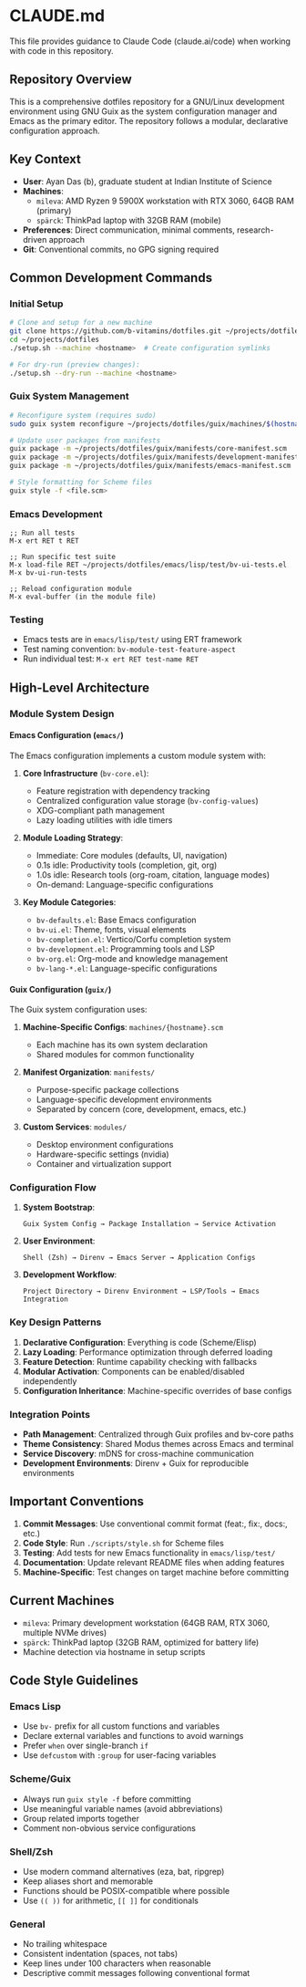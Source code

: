 # CLAUDE.md

This file provides guidance to Claude Code (claude.ai/code) when working with code in this repository.

## Repository Overview

This is a comprehensive dotfiles repository for a GNU/Linux development environment using GNU Guix as the system configuration manager and Emacs as the primary editor. The repository follows a modular, declarative configuration approach.

## Key Context

- **User**: Ayan Das (b), graduate student at Indian Institute of Science
- **Machines**: 
  - `mileva`: AMD Ryzen 9 5900X workstation with RTX 3060, 64GB RAM (primary)
  - `spärck`: ThinkPad laptop with 32GB RAM (mobile)
- **Preferences**: Direct communication, minimal comments, research-driven approach
- **Git**: Conventional commits, no GPG signing required

## Common Development Commands

### Initial Setup
```bash
# Clone and setup for a new machine
git clone https://github.com/b-vitamins/dotfiles.git ~/projects/dotfiles
cd ~/projects/dotfiles
./setup.sh --machine <hostname>  # Create configuration symlinks

# For dry-run (preview changes):
./setup.sh --dry-run --machine <hostname>
```

### Guix System Management
```bash
# Reconfigure system (requires sudo)
sudo guix system reconfigure ~/projects/dotfiles/guix/machines/$(hostname).scm

# Update user packages from manifests
guix package -m ~/projects/dotfiles/guix/manifests/core-manifest.scm
guix package -m ~/projects/dotfiles/guix/manifests/development-manifest.scm
guix package -m ~/projects/dotfiles/guix/manifests/emacs-manifest.scm

# Style formatting for Scheme files  
guix style -f <file.scm>
```

### Emacs Development
```elisp
;; Run all tests
M-x ert RET t RET

;; Run specific test suite
M-x load-file RET ~/projects/dotfiles/emacs/lisp/test/bv-ui-tests.el
M-x bv-ui-run-tests

;; Reload configuration module
M-x eval-buffer (in the module file)
```

### Testing
- Emacs tests are in `emacs/lisp/test/` using ERT framework
- Test naming convention: `bv-module-test-feature-aspect`
- Run individual test: `M-x ert RET test-name RET`

## High-Level Architecture

### Module System Design

#### Emacs Configuration (`emacs/`)
The Emacs configuration implements a custom module system with:

1. **Core Infrastructure** (`bv-core.el`):
   - Feature registration with dependency tracking
   - Centralized configuration value storage (`bv-config-values`)
   - XDG-compliant path management
   - Lazy loading utilities with idle timers

2. **Module Loading Strategy**:
   - Immediate: Core modules (defaults, UI, navigation)
   - 0.1s idle: Productivity tools (completion, git, org)
   - 1.0s idle: Research tools (org-roam, citation, language modes)
   - On-demand: Language-specific configurations

3. **Key Module Categories**:
   - `bv-defaults.el`: Base Emacs configuration
   - `bv-ui.el`: Theme, fonts, visual elements
   - `bv-completion.el`: Vertico/Corfu completion system
   - `bv-development.el`: Programming tools and LSP
   - `bv-org.el`: Org-mode and knowledge management
   - `bv-lang-*.el`: Language-specific configurations

#### Guix Configuration (`guix/`)
The Guix system configuration uses:

1. **Machine-Specific Configs**: `machines/{hostname}.scm`
   - Each machine has its own system declaration
   - Shared modules for common functionality

2. **Manifest Organization**: `manifests/`
   - Purpose-specific package collections
   - Language-specific development environments
   - Separated by concern (core, development, emacs, etc.)

3. **Custom Services**: `modules/`
   - Desktop environment configurations
   - Hardware-specific settings (nvidia)
   - Container and virtualization support

### Configuration Flow

1. **System Bootstrap**:
   ```
   Guix System Config → Package Installation → Service Activation
   ```

2. **User Environment**:
   ```
   Shell (Zsh) → Direnv → Emacs Server → Application Configs
   ```

3. **Development Workflow**:
   ```
   Project Directory → Direnv Environment → LSP/Tools → Emacs Integration
   ```

### Key Design Patterns

1. **Declarative Configuration**: Everything is code (Scheme/Elisp)
2. **Lazy Loading**: Performance optimization through deferred loading
3. **Feature Detection**: Runtime capability checking with fallbacks
4. **Modular Activation**: Components can be enabled/disabled independently
5. **Configuration Inheritance**: Machine-specific overrides of base configs

### Integration Points

- **Path Management**: Centralized through Guix profiles and bv-core paths
- **Theme Consistency**: Shared Modus themes across Emacs and terminal
- **Service Discovery**: mDNS for cross-machine communication
- **Development Environments**: Direnv + Guix for reproducible environments

## Important Conventions

1. **Commit Messages**: Use conventional commit format (feat:, fix:, docs:, etc.)
2. **Code Style**: Run `./scripts/style.sh` for Scheme files
3. **Testing**: Add tests for new Emacs functionality in `emacs/lisp/test/`
4. **Documentation**: Update relevant README files when adding features
5. **Machine-Specific**: Test changes on target machine before committing

## Current Machines

- `mileva`: Primary development workstation (64GB RAM, RTX 3060, multiple NVMe drives)
- `spärck`: ThinkPad laptop (32GB RAM, optimized for battery life)
- Machine detection via hostname in setup scripts

## Code Style Guidelines

### Emacs Lisp
- Use `bv-` prefix for all custom functions and variables
- Declare external variables and functions to avoid warnings
- Prefer `when` over single-branch `if`
- Use `defcustom` with `:group` for user-facing variables

### Scheme/Guix
- Always run `guix style -f` before committing
- Use meaningful variable names (avoid abbreviations)
- Group related imports together
- Comment non-obvious service configurations

### Shell/Zsh
- Use modern command alternatives (eza, bat, ripgrep)
- Keep aliases short and memorable
- Functions should be POSIX-compatible where possible
- Use `(( ))` for arithmetic, `[[ ]]` for conditionals

### General
- No trailing whitespace
- Consistent indentation (spaces, not tabs)
- Keep lines under 100 characters when reasonable
- Descriptive commit messages following conventional format